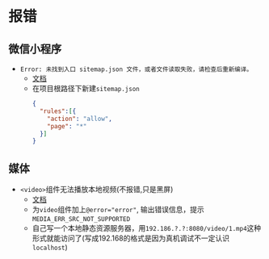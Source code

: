 # 报错

## 微信小程序
- `Error: 未找到入口 sitemap.json 文件，或者文件读取失败，请检查后重新编译。`
  * [文档](https://developers.weixin.qq.com/miniprogram/dev/reference/configuration/sitemap.html)
  * 在项目根路径下新建`sitemap.json`
    ```json
    {
      "rules":[{
        "action": "allow",
        "page": "*"
      }]
    }
    ```

## 媒体
- `<video>`组件无法播放本地视频(不报错,只是黑屏)
  * [文档](https://uniapp.dcloud.io/component/video)
  * 为`video`组件加上`@error="error"`, 输出错误信息，提示`MEDIA_ERR_SRC_NOT_SUPPORTED`
  * 自己写一个本地静态资源服务器，用`192.186.?.?:8080/video/1.mp4`这种形式就能访问了(写成192.168的格式是因为真机调试不一定认识`localhost`)